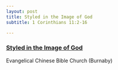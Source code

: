```yaml
---
layout: post
title: Styled in the Image of God
subtitle: 1 Corinthians 11:2-16

---
```


### [Styled in the Image of God](https://docs.google.com/presentation/d/1dKmPBQAZ8wEX7ywejZPszRSXCf-pFOm0D_YS0nBhn1w/present)
Evangelical Chinese Bible Church (Burnaby)
